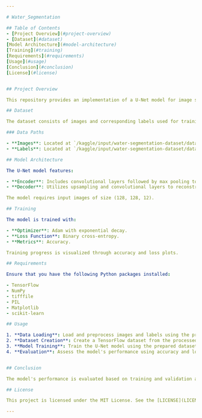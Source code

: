 ```yaml
---

# Water_Segmentation

## Table of Contents
- [Project Overview](#project-overview)
- [Dataset](#dataset)
[Model Architecture](#model-architecture)
[Training](#training)
[Requirements](#requirements)
[Usage](#usage)
[Conclusion](#conclusion)
[License](#license)


## Project Overview

This repository provides an implementation of a U-Net model for image segmentation tasks using TensorFlow. The U-Net architecture is well-suited for pixel-level image segmentation, making it ideal for various image analysis applications.

## Dataset

The dataset consists of images and corresponding labels used for training and evaluation. Images are provided in TIFF format, while labels are in PNG format.

### Data Paths

- **Images**: Located at `/kaggle/input/water-segmentation-dataset/data/images`
- **Labels**: Located at `/kaggle/input/water-segmentation-dataset/data/labels`

## Model Architecture

The U-Net model features:

- **Encoder**: Includes convolutional layers followed by max pooling to capture image features.
- **Decoder**: Utilizes upsampling and convolutional layers to reconstruct the segmentation map from the encoded features.

The model requires input images of size (128, 128, 12).

## Training

The model is trained with:

- **Optimizer**: Adam with exponential decay.
- **Loss Function**: Binary cross-entropy.
- **Metrics**: Accuracy.

Training progress is visualized through accuracy and loss plots.

## Requirements

Ensure that you have the following Python packages installed:

- TensorFlow
- NumPy
- tifffile
- PIL
- Matplotlib
- scikit-learn

## Usage

1. **Data Loading**: Load and preprocess images and labels using the provided functions.
2. **Dataset Creation**: Create a TensorFlow dataset from the processed images and labels.
3. **Model Training**: Train the U-Net model using the prepared dataset.
4. **Evaluation**: Assess the model's performance using accuracy and loss metrics.


## Conclusion

The model's performance is evaluated based on training and validation accuracy and loss. Results can be visualized to assess the effectiveness of the model.

## License

This project is licensed under the MIT License. See the [LICENSE](LICENSE) file for details.

---
```

